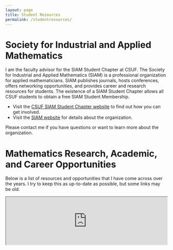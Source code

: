 ```yaml
---
layout: page
title: Student Resources
permalink: /studentresources/
---
```


# Society for Industrial and Applied Mathematics

I am the faculty advisor for the SIAM Student Chapter at CSUF. The Society for Industrial and Applied Mathematics (SIAM) is a professional organization for applied mathematicians. SIAM publishes journals, hosts conferences, offers networking opportunities, and provides career and research resources for students. The existence of a SIAM Student Chapter allows all CSUF students to obtain a free SIAM Student Membership.
- Visit the [CSUF SIAM Student Chapter website](https://sites.google.com/fullerton.edu/csufsiamstudentchapter/home) to find out how you can get involved.
- Visit the [SIAM website](https://www.siam.org/) for details about the organization.

Please contact me if you have questions or want to learn more about the organization.

# Mathematics Research, Academic, and Career Opportunities

Below is a list of resources and opportunities that I have come across over the years. I try to keep this as up-to-date as possible, but some links may be old.
<p><iframe src="https://docs.google.com/document/d/e/2PACX-1vRj_8ycAPxBt8ACn29hb61LxDBSE7ajaEqI1F3XXVFB3MT8JeGc-WI2y-lFfGPe2M_F06Ogoueh6u_g/pub?embedded=true" width="100%"></iframe></p>

